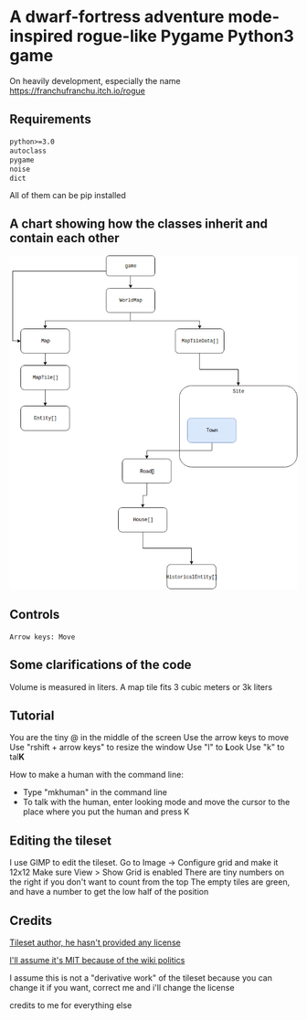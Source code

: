 # A dwarf-fortress adventure mode-inspired rogue-like Pygame Python3 game
On heavily development, especially the name
https://franchufranchu.itch.io/rogue

## Requirements
	python>=3.0
	autoclass
    pygame
    noise
    dict
All of them can be pip installed

## A chart showing how the classes inherit and contain each other
![alt text](https://raw.githubusercontent.com/FranchuFranchu/silver-rogue-df/master/diagram.png)

## Controls
	Arrow keys: Move
	
## Some clarifications of the code
Volume is measured in liters.
A map tile fits 3 cubic meters or 3k liters

## Tutorial
You are the tiny @ in the middle of the screen
Use the arrow keys to move
Use "rshift + arrow keys" to resize the window
Use "l" to **L**ook
Use "k" to tal**K** 

How to make a human with the command line:
- Type "mkhuman" in the command line
- To talk with the human, enter looking mode and move the cursor to the place where you put the human and press K



## Editing the tileset
I use GIMP to edit the tileset. Go to Image -> Configure grid and make it 12x12
Make sure View > Show Grid is enabled
There are tiny numbers on the right if you don't want to count from the top
The empty tiles are green, and have a number to get the low half of the position

## Credits
[Tileset author, he hasn't provided any license](https://dwarffortresswiki.org/index.php/User:Alloy)

[I'll assume it's MIT because of the wiki politics](https://dwarffortresswiki.org/index.php/User:Alloy)

I assume this is not a "derivative work" of the tileset because you can change it if you want, correct me and i'll change the license

credits to me for everything else